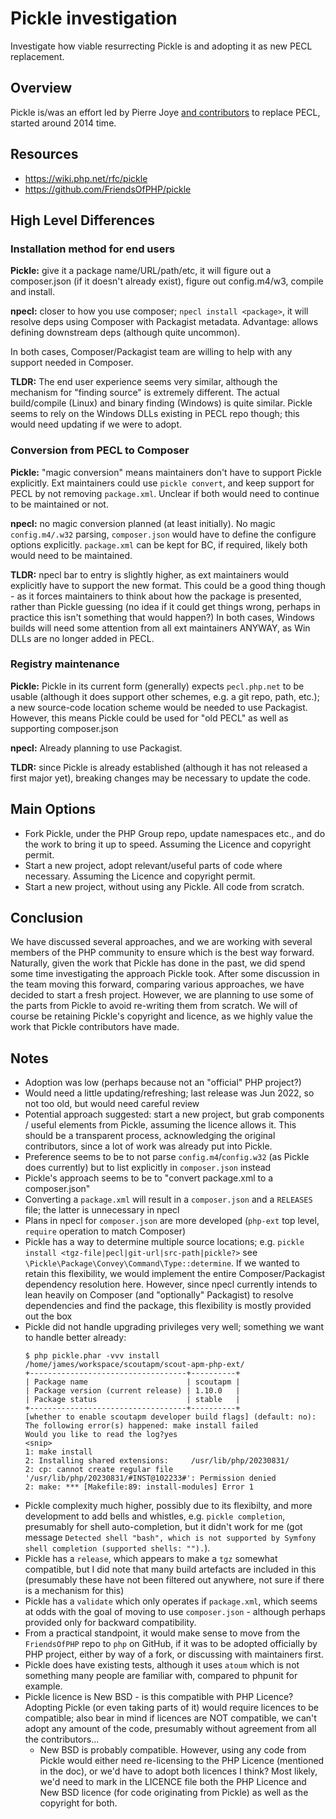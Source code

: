 # Pickle investigation

Investigate how viable resurrecting Pickle is and adopting it as new PECL replacement.

## Overview

Pickle is/was an effort led by Pierre Joye [and contributors](https://github.com/FriendsOfPHP/pickle/graphs/contributors)
to replace PECL, started around 2014 time.

## Resources

* https://wiki.php.net/rfc/pickle
* https://github.com/FriendsOfPHP/pickle

## High Level Differences

### Installation method for end users

**Pickle:** give it a package name/URL/path/etc, it will figure out a composer.json (if it doesn't already exist),
figure out config.m4/w3, compile and install.

**npecl:** closer to how you use composer; `npecl install <package>`, it will resolve deps using Composer with Packagist
metadata. Advantage: allows defining downstream deps (although quite uncommon).

In both cases, Composer/Packagist team are willing to help with any support needed in Composer.

**TLDR:** The end user experience seems very similar, although the mechanism for "finding source" is extremely
different. The actual build/compile (Linux) and binary finding (Windows) is quite similar. Pickle seems to rely on the
Windows DLLs existing in PECL repo though; this would need updating if we were to adopt.

### Conversion from PECL to Composer

**Pickle:** "magic conversion" means maintainers don't have to support Pickle explicitly. Ext maintainers could use
`pickle convert`, and keep support for PECL by not removing `package.xml`. Unclear if both would need to continue to be
maintained or not.

**npecl:** no magic conversion planned (at least initially). No magic `config.m4/.w32` parsing, `composer.json` would
have to define the configure options explicitly. `package.xml` can be kept for BC, if required, likely both would need
to be maintained.

**TLDR:** npecl bar to entry is slightly higher, as ext maintainers would explicitly have to support the new format.
This could be a good thing though - as it forces maintainers to think about how the package is presented, rather than
Pickle guessing (no idea if it could get things wrong, perhaps in practice this isn't something that would happen?)
In both cases, Windows builds will need some attention from all ext maintainers ANYWAY, as Win DLLs are no longer added
in PECL.

### Registry maintenance

**Pickle:** Pickle in its current form (generally) expects `pecl.php.net` to be usable (although it does support other
schemes, e.g. a git repo, path, etc.); a new source-code location scheme would be needed to use Packagist. However,
this means Pickle could be used for "old PECL" as well as supporting composer.json

**npecl:** Already planning to use Packagist.

**TLDR:** since Pickle is already established (although it has not released a first major yet), breaking changes may
be necessary to update the code.

## Main Options

* Fork Pickle, under the PHP Group repo, update namespaces etc., and do the work to bring it up to speed. Assuming the
  Licence and copyright permit.
* Start a new project, adopt relevant/useful parts of code where necessary. Assuming the Licence and copyright permit.
* Start a new project, without using any Pickle. All code from scratch.

## Conclusion

We have discussed several approaches, and we are working with several members of the PHP community to ensure which is
the best way forward. Naturally, given the work that Pickle has done in the past, we did spend some time investigating
the approach Pickle took. After some discussion in the team moving this forward, comparing various approaches, we have
decided to start a fresh project. However, we are planning to use some of the parts from Pickle to avoid re-writing
them from scratch. We will of course be retaining Pickle's copyright and licence, as we highly value the work that
Pickle contributors have made.

## Notes

* Adoption was low (perhaps because not an "official" PHP project?)
* Would need a little updating/refreshing; last release was Jun 2022, so not too old, but would need careful review
* Potential approach suggested: start a new project, but grab components / useful elements from Pickle, assuming
  the licence allows it. This should be a transparent process, acknowledging the original contributors, since a lot of
  work was already put into Pickle.
* Preference seems to be to not parse `config.m4`/`config.w32` (as Pickle does currently) but to list explicitly in
  `composer.json` instead
* Pickle's approach seems to be to "convert package.xml to a composer.json"
* Converting a `package.xml` will result in a `composer.json` and a `RELEASES` file; the latter is unnecessary in npecl
* Plans in npecl for `composer.json` are more developed (`php-ext` top level, `require` operation to match Composer)
* Pickle has a way to determine multiple source locations; e.g. `pickle install <tgz-file|pecl|git-url|src-path|pickle?>`
  see `\Pickle\Package\Convey\Command\Type::determine`. If we wanted to retain this flexibility, we would implement
  the entire Composer/Packagist dependency resolution here. However, since npecl currently intends to lean heavily on
  Composer (and "optionally" Packagist) to resolve dependencies and find the package, this flexibility is mostly
  provided out the box
* Pickle did not handle upgrading privileges very well; something we want to handle better already:
  ```
  $ php pickle.phar -vvv install /home/james/workspace/scoutapm/scout-apm-php-ext/
  +-----------------------------------+----------+
  | Package name                      | scoutapm |
  | Package version (current release) | 1.10.0   |
  | Package status                    | stable   |
  +-----------------------------------+----------+
  [whether to enable scoutapm developer build flags] (default: no):
  The following error(s) happened: make install failed
  Would you like to read the log?yes
  <snip>
  1: make install
  2: Installing shared extensions:     /usr/lib/php/20230831/
  2: cp: cannot create regular file '/usr/lib/php/20230831/#INST@102233#': Permission denied
  2: make: *** [Makefile:89: install-modules] Error 1
  ```
* Pickle complexity much higher, possibly due to its flexibilty, and more development to add bells and whistles,
  e.g. `pickle completion`, presumably for shell auto-completion, but it didn't work for me (got message
  `Detected shell "bash", which is not supported by Symfony shell completion (supported shells: "").`).
* Pickle has a `release`, which appears to make a `tgz` somewhat compatible, but I did note that many build artefacts
  are included in this (presumably these have not been filtered out anywhere, not sure if there is a mechanism for this)
* Pickle has a `validate` which only operates if `package.xml`, which seems at odds with the goal of moving to use
  `composer.json` - although perhaps provided only for backward compatibility.
* From a practical standpoint, it would make sense to move from the `FriendsOfPHP` repo to `php` on GitHub, if it was
  to be adopted officially by PHP project, either by way of a fork, or discussing with maintainers first.
* Pickle does have existing tests, although it uses `atoum` which is not something many people are familiar with,
  compared to phpunit for example.
* Pickle licence is New BSD - is this compatible with PHP Licence? Adopting Pickle (or even taking parts of it) would
  require licences to be compatible; also bear in mind if licences are NOT compatible, we can't adopt any amount of the
  code, presumably without agreement from all the contributors...
  * New BSD is probably compatible. However, using any code from Pickle would either need re-licensing to the PHP
    Licence (mentioned in the doc), or we'd have to adopt both licences I think? Most likely, we'd need to mark in the
    LICENCE file both the PHP Licence and New BSD licence (for code originating from Pickle) as well as the copyright
    for both.
